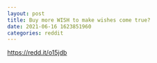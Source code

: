 ```yaml
--- 
layout: post 
title: Buy more WISH to make wishes come true? 
date: 2021-06-16 1623851960 
categories: reddit 
--- 
```

https://redd.it/o15jdb